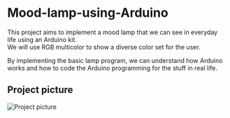 # Mood-lamp-using-Arduino

This project aims to implement a mood lamp that we can see in everyday life using an Arduino kit.    
We will use RGB multicolor to show a diverse color set for the user.   

By implementing the basic lamp program, we can understand how Arduino works and how to code the Arduino programming for the stuff in real life.   

## Project picture

![Project picture](https://github.com/ijaejun1025/Mood_lamp-Arduino/assets/154036705/e59e756c-ece1-41d0-8c31-a5394e98f397)
